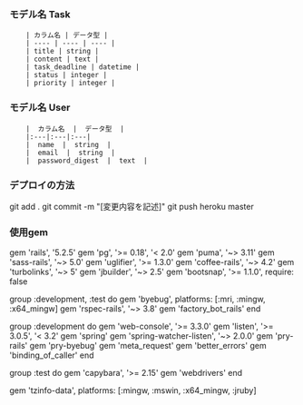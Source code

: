 ### モデル名 Task

        | カラム名 | データ型 |
        | ---- | ---- | ---- |
        | title | string |
        | content | text |
        | task_deadline | datetime |
        | status | integer |
        | priority | integer |


### モデル名 User           

        |  カラム名  |  データ型  |
        |:---|:---|:---|
        |  name  |  string  |
        |  email  |  string  |
        |  password_digest  |  text  |



### デプロイの方法
git add .
git commit -m "[変更内容を記述]"
git push heroku master





### 使用gem
gem 'rails', '5.2.5'
gem 'pg', '>= 0.18', '< 2.0'
gem 'puma', '~> 3.11'
gem 'sass-rails', '~> 5.0'
gem 'uglifier', '>= 1.3.0'
gem 'coffee-rails', '~> 4.2'
gem 'turbolinks', '~> 5'
gem 'jbuilder', '~> 2.5'
gem 'bootsnap', '>= 1.1.0', require: false

group :development, :test do
  gem 'byebug', platforms: [:mri, :mingw, :x64_mingw]
  gem 'rspec-rails', '~> 3.8'
  gem 'factory_bot_rails'
end

group :development do
  gem 'web-console', '>= 3.3.0'
  gem 'listen', '>= 3.0.5', '< 3.2'
  gem 'spring'
  gem 'spring-watcher-listen', '~> 2.0.0'
  gem 'pry-rails'
  gem 'pry-byebug'
  gem 'meta_request'
  gem 'better_errors'
  gem 'binding_of_caller'
end

group :test do
  gem 'capybara', '>= 2.15'
  gem 'webdrivers'
end

gem 'tzinfo-data', platforms: [:mingw, :mswin, :x64_mingw, :jruby]
